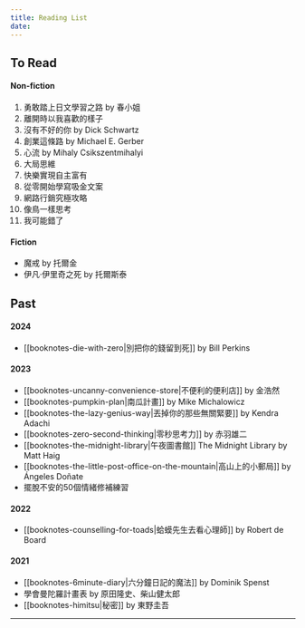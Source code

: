 ```yaml
---
title: Reading List
date:
---
```

## To Read

#### Non-fiction
1. 勇敢踏上日文學習之路 by 春小姐
2. 離開時以我喜歡的樣子
3. 沒有不好的你 by Dick Schwartz
4. 創業這條路 by Michael E. Gerber
5. 心流 by Mihaly Csikszentmihalyi
6. 大局思維
7. 快樂實現自主富有
8. 從零開始學寫吸金文案
9. 網路行銷究極攻略
10. 像鳥一樣思考
11. 我可能錯了

#### Fiction
- 魔戒 by 托爾金
- 伊凡·伊里奇之死 by 托爾斯泰

## Past
#### 2024
- [[booknotes-die-with-zero|別把你的錢留到死]] by Bill Perkins
#### 2023
- [[booknotes-uncanny-convenience-store|不便利的便利店]] by 金浩然
- [[booknotes-pumpkin-plan|南瓜計畫]] by Mike Michalowicz
- [[booknotes-the-lazy-genius-way|丟掉你的那些無關緊要]] by Kendra Adachi
- [[booknotes-zero-second-thinking|零秒思考力]] by 赤羽雄二
- [[booknotes-the-midnight-library|午夜圖書館]] The Midnight Library by Matt Haig
- [[booknotes-the-little-post-office-on-the-mountain|高山上的小郵局]] by Ángeles Doñate
- 擺脫不安的50個情緒修補練習 


#### 2022
- [[booknotes-counselling-for-toads|蛤蟆先生去看心理師]] by Robert de Board

#### 2021
- [[booknotes-6minute-diary|六分鐘日記的魔法]] by Dominik Spenst
- 學會曼陀羅計畫表 by  原田隆史、柴山健太郎
- [[booknotes-himitsu|秘密]] by 東野圭吾
---
